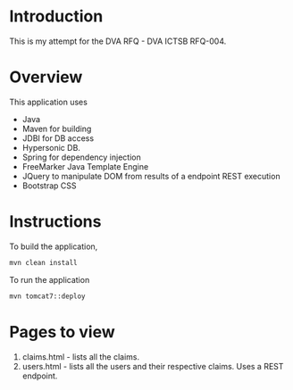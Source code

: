 # Introduction
This is my attempt for the DVA RFQ - DVA ICTSB RFQ-004.

# Overview
This application uses
* Java
* Maven for building
* JDBI for DB access
* Hypersonic DB. 
* Spring for dependency injection
* FreeMarker Java Template Engine
* JQuery to manipulate DOM from results of a endpoint REST execution
* Bootstrap CSS


# Instructions
To build the application,
```sh
mvn clean install
````

To run the application
```sh
mvn tomcat7::deploy
```
# Pages to view
1. claims.html - lists all the claims.
2. users.html - lists all the users and their respective claims. Uses a REST endpoint.
